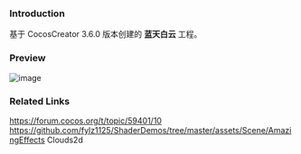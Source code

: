 ### Introduction
基于 CocosCreator 3.6.0 版本创建的 **蓝天白云** 工程。

### Preview
![image](../../../gif/202207/2022072301.gif)

### Related Links
https://forum.cocos.org/t/topic/59401/10        
https://github.com/fylz1125/ShaderDemos/tree/master/assets/Scene/AmazingEffects Clouds2d